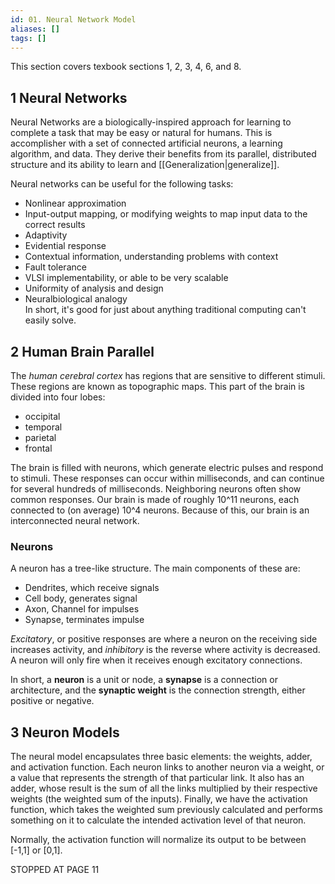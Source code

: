 ```yaml
---
id: 01. Neural Network Model
aliases: []
tags: []
---
```


This section covers texbook sections 1, 2, 3, 4, 6, and 8.

## 1 Neural Networks

Neural Networks are a biologically-inspired approach for learning to complete a task that may be easy or natural for humans. This is accomplisher with a set of connected artificial neurons, a learning algorithm, and data. They derive their benefits from its parallel, distributed structure and its ability to learn and [[Generalization|generalize]].

Neural networks can be useful for the following tasks:

- Nonlinear approximation
- Input-output mapping, or modifying weights to map input data to the correct results
- Adaptivity
- Evidential response
- Contextual information, understanding problems with context
- Fault tolerance
- VLSI implementability, or able to be very scalable
- Uniformity of analysis and design
- Neuralbiological analogy  
  In short, it's good for just about anything traditional computing can't easily solve.

## 2 Human Brain Parallel

The _human cerebral cortex_ has regions that are sensitive to different stimuli. These regions are known as topographic maps. This part of the brain is divided into four lobes:

- occipital
- temporal
- parietal
- frontal

The brain is filled with neurons, which generate electric pulses and respond to stimuli. These responses can occur within milliseconds, and can continue for several hundreds of milliseconds. Neighboring neurons often show common responses. Our brain is made of roughly 10^11 neurons, each connected to (on average) 10^4 neurons. Because of this, our brain is an interconnected neural network.

### Neurons

A neuron has a tree-like structure. The main components of these are:

- Dendrites, which receive signals
- Cell body, generates signal
- Axon, Channel for impulses
- Synapse, terminates impulse

_Excitatory_, or positive responses are where a neuron on the receiving side increases activity, and _inhibitory_ is the reverse where activity is decreased. A neuron will only fire when it receives enough excitatory connections.

In short, a **neuron** is a unit or node, a **synapse** is a connection or architecture, and the **synaptic weight** is the connection strength, either positive or negative.

## 3 Neuron Models

The neural model encapsulates three basic elements: the weights, adder, and activation function. Each neuron links to another neuron via a weight, or a value that represents the strength of that particular link. It also has an adder, whose result is the sum of all the links multiplied by their respective weights (the weighted sum of the inputs). Finally, we have the activation function, which takes the weighted sum previously calculated and performs something on it to calculate the intended activation level of that neuron.

Normally, the activation function will normalize its output to be between [-1,1] or [0,1].

STOPPED AT PAGE 11
